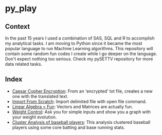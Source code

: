 # py_play

## Context

In the past 15 years I used a combination of SAS, SQL and R to accomplish my analytical tasks. I am moving to Python since it became the most popular language to run Machine Learning algorithms. This repository will contain some random fun codes I create while I go deeper on the language. Don't expect nothing too serious. Check my pySETTV repository for more data related tasks.

## Index
- [Caesar Cypher Encryption](https://github.com/danielrferreira/py_play/tree/main/caesar_cypher): From an 'encrypted' txt file, creates a new one with the translated text.
- [Import From Scratch](https://github.com/danielrferreira/py_play/blob/main/import_from_scratch): Import delimited file with open file command.
- [Linear Algebra = Fun](https://github.com/danielrferreira/py_play/tree/main/Linear%20Algebra): Vectors and Matrices are actually fun.
- [Weight Control](https://github.com/danielrferreira/py_play/tree/main/weight_control): Ask you for simple inputs and show you a graph with your weight evolution.
- [Cluster Analysis of baseball players](https://github.com/danielrferreira/py_play/tree/main/Cluster_Baseball): This analysis clustered baseball players using some core batting and base running stats.
